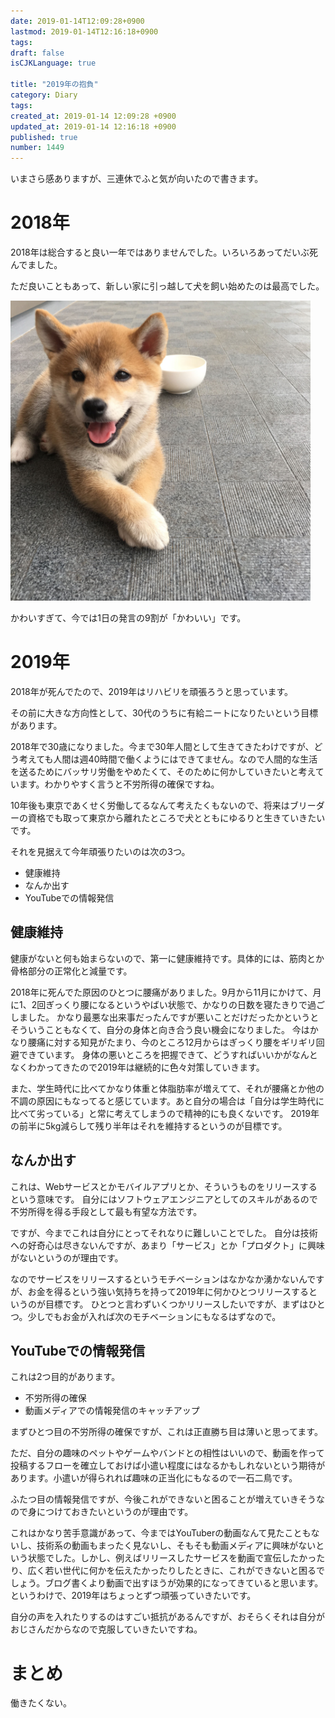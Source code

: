 ```yaml
---
date: 2019-01-14T12:09:28+0900
lastmod: 2019-01-14T12:16:18+0900
tags: 
draft: false
isCJKLanguage: true

title: "2019年の抱負"
category: Diary
tags: 
created_at: 2019-01-14 12:09:28 +0900
updated_at: 2019-01-14 12:16:18 +0900
published: true
number: 1449
---
```


いまさら感ありますが、三連休でふと気が向いたので書きます。

# 2018年

2018年は総合すると良い一年ではありませんでした。いろいろあってだいぶ死んでました。

ただ良いこともあって、新しい家に引っ越して犬を飼い始めたのは最高でした。

<img src="/images/2019/01/14/1.JPG" width="480">

かわいすぎて、今では1日の発言の9割が「かわいい」です。

# 2019年

2018年が死んでたので、2019年はリハビリを頑張ろうと思っています。

その前に大きな方向性として、30代のうちに有給ニートになりたいという目標があります。

2018年で30歳になりました。今まで30年人間として生きてきたわけですが、どう考えても人間は週40時間で働くようにはできてません。なので人間的な生活を送るためにバッサリ労働をやめたくて、そのために何かしていきたいと考えています。わかりやすく言うと不労所得の確保ですね。

10年後も東京であくせく労働してるなんて考えたくもないので、将来はブリーダーの資格でも取って東京から離れたところで犬とともにゆるりと生きていきたいです。

それを見据えて今年頑張りたいのは次の3つ。

* 健康維持
* なんか出す
* YouTubeでの情報発信

## 健康維持

健康がないと何も始まらないので、第一に健康維持です。具体的には、筋肉とか骨格部分の正常化と減量です。

2018年に死んでた原因のひとつに腰痛がありました。9月から11月にかけて、月に1、2回ぎっくり腰になるというやばい状態で、かなりの日数を寝たきりで過ごしました。
かなり最悪な出来事だったんですが悪いことだけだったかというとそういうこともなくて、自分の身体と向き合う良い機会になりました。
今はかなり腰痛に対する知見がたまり、今のところ12月からはぎっくり腰をギリギリ回避できています。
身体の悪いところを把握できて、どうすればいいかがなんとなくわかってきたので2019年は継続的に色々対策していきます。

また、学生時代に比べてかなり体重と体脂肪率が増えてて、それが腰痛とか他の不調の原因にもなってると感じています。あと自分の場合は「自分は学生時代に比べて劣っている」と常に考えてしまうので精神的にも良くないです。
2019年の前半に5kg減らして残り半年はそれを維持するというのが目標です。


## なんか出す

これは、Webサービスとかモバイルアプリとか、そういうものをリリースするという意味です。
自分にはソフトウェアエンジニアとしてのスキルがあるので不労所得を得る手段として最も有望な方法です。

ですが、今までこれは自分にとってそれなりに難しいことでした。
自分は技術への好奇心は尽きないんですが、あまり「サービス」とか「プロダクト」に興味がないというのが理由です。

なのでサービスをリリースするというモチベーションはなかなか湧かないんですが、お金を得るという強い気持ちを持って2019年に何かひとつリリースするというのが目標です。
ひとつと言わずいくつかリリースしたいですが、まずはひとつ。少しでもお金が入れば次のモチベーションにもなるはずなので。


## YouTubeでの情報発信

これは2つ目的があります。

* 不労所得の確保
* 動画メディアでの情報発信のキャッチアップ

まずひとつ目の不労所得の確保ですが、これは正直勝ち目は薄いと思ってます。

ただ、自分の趣味のペットやゲームやバンドとの相性はいいので、動画を作って投稿するフローを確立しておけば小遣い程度にはなるかもしれないという期待があります。小遣いが得られれば趣味の正当化にもなるので一石二鳥です。

ふたつ目の情報発信ですが、今後これができないと困ることが増えていきそうなので身につけておきたいというのが理由です。

これはかなり苦手意識があって、今まではYouTuberの動画なんて見たこともないし、技術系の動画もまったく見ないし、そもそも動画メディアに興味がないという状態でした。しかし、例えばリリースしたサービスを動画で宣伝したかったり、広く若い世代に何かを伝えたかったりしたときに、これができないと困るでしょう。ブログ書くより動画で出すほうが効果的になってきていると思います。というわけで、2019年はちょっとずつ頑張っていきたいです。

自分の声を入れたりするのはすごい抵抗があるんですが、おそらくそれは自分がおじさんだからなので克服していきたいですね。

# まとめ

働きたくない。

